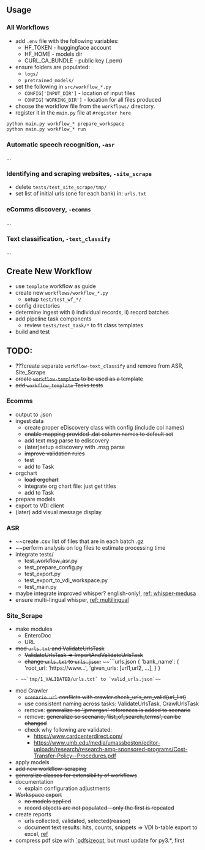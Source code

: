 


## Usage

### All Workflows

* add `.env` file with the following variables: 
    - HF_TOKEN - huggingface account
    - HF_HOME - models dir
    - CURL_CA_BUNDLE - public key (.pem)
* ensure folders are populated:
    - `logs/`
    - `pretrained_models/`
* set the following in `src/workflow_*.py`
    - `CONFIG['INPUT_DIR']` - location of input files
    - `CONFIG['WORKING_DIR']` - location for all files produced
* choose the workflow file from the `workflows/` directory.
* register it in the `main.py` file at `#register here`

```
python main.py workflow_* prepare_workspace
python main.py workflow_* run
```


### Automatic speech recognition, `-asr`

...


### Identifying and scraping websites, `-site_scrape`

* delete `tests/test_site_scrape/tmp/`
* set list of initial urls (one for each bank) in: `urls.txt`


### eComms discovery, `-ecomms`

...


### Text classification, `-text_classify`

...



## Create New Workflow

* use `template` workflow as guide
* create new `workflows/workflow_*.py`
  - setup `test/test_wf_*/`
* config directories
* determine ingest with i) individual records, ii) record batches
* add pipeline task components
  - review `tests/test_task/*` to fit class templates
* build and test



## TODO:

* ???create separate `workflow-text_classify` and remove from ASR, Site_Scrape
* ~~create `workflow-template` to be used as a template~~
* ~~add `workflow_template` Tasks tests~~


### Ecomms

* output to .json
* ingest data
  - create proper eDiscovery class with config (include col names)
  - ~~enable mapping provided .dat column names to default set~~
  - add text msg parse to ediscovery
  - (later)setup ediscovery with .msg parse
  - ~~improve validation rules~~
  - test
  - add to Task
* orgchart
  - ~~load orgchart~~
  - integrate org chart file: just get titles
  - add to Task
* prepare models
* export to VDI client
* (later) add visual message display


### ASR

* ~~create .csv list of files that are in each batch .gz
* ~~perform analysis on log files to estimate processing time
* integrate tests/
  - ~~test_workflow_asr.py~~
  - test_prepare_config.py
  - test_export.py
  - test_export_to_vdi_workspace.py
  - test_main.py
* maybe integrate improved whisper? english-only!, [ref: whisper-medusa](https://huggingface.co/aiola/whisper-medusa-v1)
* ensure multi-lingual whisper, [ref: multilingual](https://huggingface.co/openai/whisper-large-v3)


### Site_Scrape

* make modules
  - EnteroDoc
  - URL
* ~~mod  `urls.txt` and ValidateUrlsTask~~
  - ~~ValidateUrlsTask => ImportAndValidateUrlsTask~~
  - ~~change `urls.txt` to `urls.json`:~~
  ~~```urls.json
  {
  'bank_name': {
    'root_url: 'https://www...',
    'given_urls: [url1,url2, ...],
    }
  }
  ```~~
  - ~~`tmp/1_VALIDATED/urls.txt` to `valid_urls.json`~~
* mod Crawler
  - ~~`scenario.url` conflicts with crawler.check_urls_are_valid(url_list)~~
  - use consistent naming across tasks: ValidateUrlsTask, CrawlUrlsTask
  - remove: ~~generalize so 'jpmorgan' references is added to scenario~~
  - remove: ~~generalize so scenario, 'list_of_search_terms', can be changed~~
  - check why following are validated:
    + https://www.cardcenterdirect.com/
    + https://www.umb.edu/media/umassboston/editor-uploads/research/research-amp-sponsored-programs/Cost-Transfer-Policy--Procedures.pdf
* apply models
* ~~add new workflow-scraping~~
* ~~generalize classes for extensibility of workflows~~
* documentation
  - explain configuration adjustments
* ~~Workspace export~~
  - ~~no models applied~~
  - ~~record objects are not populated - only the first is repeated~~
* create reports
  - urls collected, validated, selected(reason)
  - document text results: hits, counts, snippets => VDI b-table export to excel, [ref](https://stackoverflow.com/questions/71465593/exporting-bootstrap-table-to-excel-or-pdf)
* compress pdf size with [`pdfsizeopt](https://github.com/pts/pdfsizeopt), but must update for py3.*, first
